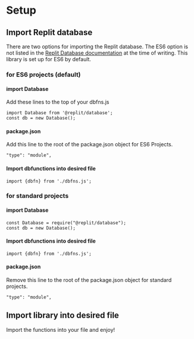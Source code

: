 
# Setup

## Import Replit database

There are two options for importing the Replit database. The ES6 option is not listed in the [Replit Database documentation](https://docs.replit.com/hosting/databases/replit-database) at the time of writing. This library is set up for ES6 by default.

### for ES6 projects (default)

#### import Database

Add these lines to the top of your dbfns.js 

```
import Database from '@replit/database';
const db = new Database();
```

#### package.json

Add this line to the root of the package.json object for ES6 Projects.

```
"type": "module",
```

#### Import dbfunctions into desired file

```
import {dbfn} from './dbfns.js';
```

### for standard projects

#### import Database

```
const Database = require("@replit/database");
const db = new Database();
```

#### Import dbfunctions into desired file

```
import {dbfn} from './dbfns.js';
```

#### package.json

Remove this line to the root of the package.json object for standard projects.

```
"type": "module",
```

## Import library into desired file

Import the functions into your file and enjoy!